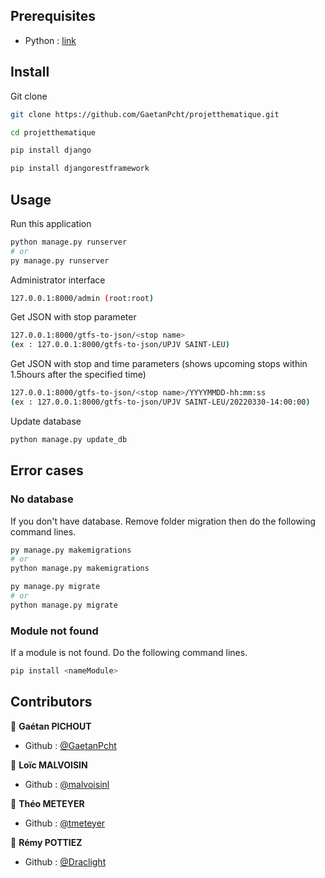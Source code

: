 ## Prerequisites

- Python : [link](https://www.python.org/)

## Install

Git clone

```bash
git clone https://github.com/GaetanPcht/projetthematique.git
```

```bash
cd projetthematique
```

```bash
pip install django
```

```bash
pip install djangorestframework
```

## Usage

Run this application

```bash
python manage.py runserver
# or
py manage.py runserver
```
Administrator interface

```bash
127.0.0.1:8000/admin (root:root)
```

Get JSON with stop parameter

```bash
127.0.0.1:8000/gtfs-to-json/<stop name> 
(ex : 127.0.0.1:8000/gtfs-to-json/UPJV SAINT-LEU)
```


Get JSON with stop and time parameters (shows upcoming stops within 1.5hours after the specified time)

```bash
127.0.0.1:8000/gtfs-to-json/<stop name>/YYYYMMDD-hh:mm:ss
(ex : 127.0.0.1:8000/gtfs-to-json/UPJV SAINT-LEU/20220330-14:00:00)
```


Update database
```bash
python manage.py update_db
```

## Error cases

### No database

If you don't have database. Remove folder migration then do the following command lines.

```bash
py manage.py makemigrations
# or
python manage.py makemigrations
```

```bash
py manage.py migrate
# or
python manage.py migrate
```

### Module not found

If a module is not found. Do the following command lines.

```bash
pip install <nameModule>
```

## Contributors

👨 **Gaétan PICHOUT**
- Github : [@GaetanPcht](https://github.com/GaetanPcht)

👨 **Loïc MALVOISIN**
- Github : [@malvoisinl](https://github.com/malvoisinl)

👨 **Théo METEYER**
- Github : [@tmeteyer](https://github.com/tmeteyer)

👨 **Rémy POTTIEZ**
- Github : [@Draclight](https://github.com/Draclight)

